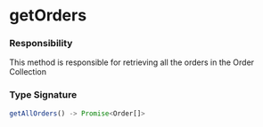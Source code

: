 # getOrders

### Responsibility
This method is responsible for retrieving all the orders in
the Order Collection


### Type Signature
```ts
getAllOrders() -> Promise<Order[]>
```

